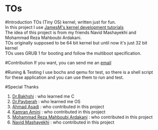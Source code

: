 TOs
===
#Introduction
TOs (Tiny OS) kernel, written just for fun.  
In this project I use [JamesM's kernel development tutorials](http://www.jamesmolloy.co.uk/tutorial_html/index.html)  
The idea of this project is from my friends Navid Mashayekhi and Mohammad Reza Mahboubi Ardakani.  
TOs originally supposed to be 64 bit kernel but until now it's just 32 bit kernel  
TOs uses GRUB 1 for booting and follow the multiboot specification.

#Contribution
If you want, you can send me an [email](mailto:parham.alvani@gmail.com)

#Runing & Testing
I use bochs and qemu for test, so there is a shell script for these application and you can use them to run and test.

#Special Thanks
1. [Dr.Bakhshi](mailto:bbakhshi@aut.ac.ir) : who learned me C
2. [Dr.Payberah](mailto:amir@sics.se) : who learned me OS
3. [Ahmad Asadi](ahmad.asadi.ir@gmail.com) : who contributed in this project
4. [Kamran Amini](mailto:kam.cpp@gmail.com) : who contributed in this project
5. [Mohammad Reza Mahboubi Ardakani](mailto:mrmahboubi95@yahoo.com) : who contributed in this project
6. [Navid Mashayekhi](mailto:mashayekhi.navid@yahoo.com) : who contributed in this project
